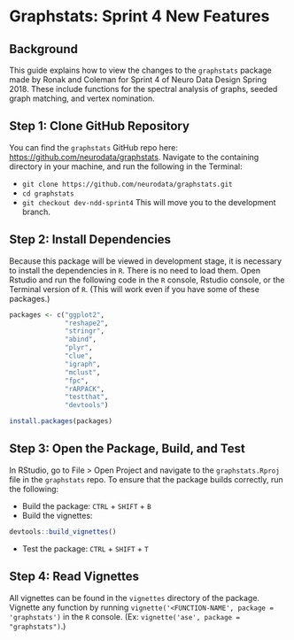 # Graphstats: Sprint 4 New Features

## Background

This guide explains how to view the changes to the `graphstats` package made by Ronak and Coleman for Sprint 4 of Neuro Data Design Spring 2018. These include functions for the spectral analysis of graphs, seeded graph matching, and vertex nomination.

## Step 1: Clone GitHub Repository

You can find the `graphstats` GitHub repo here: https://github.com/neurodata/graphstats. Navigate to the containing directory in your machine, and run the following in the Terminal:
- `git clone https://github.com/neurodata/graphstats.git`
- `cd graphstats`
- `git checkout dev-ndd-sprint4`
This will move you to the development branch.

## Step 2: Install Dependencies

Because this package will be viewed in development stage, it is necessary to install the dependencies in `R`. There is no need to load them. Open Rstudio and run the following code in the `R` console, Rstudio console, or the Terminal version of `R`. (This will work even if you have some of these packages.)

```r
packages <- c("ggplot2",
              "reshape2",
              "stringr",
              "abind",
              "plyr",
              "clue",
              "igraph",
              "mclust",
              "fpc",
              "rARPACK",
              "testthat",
              "devtools")

install.packages(packages)
```

## Step 3: Open the Package, Build, and Test

In RStudio, go to File > Open Project and navigate to the `graphstats.Rproj` file in the `graphstats` repo. To ensure that the package builds correctly, run the following:

- Build the package: `CTRL` + `SHIFT` + `B`
- Build the vignettes:
```r
devtools::build_vignettes()
```
- Test the package: `CTRL` + `SHIFT` + `T`

## Step 4: Read Vignettes

All vignettes can be found in the `vignettes` directory of the package. Vignette any function by running `vignette('<FUNCTION-NAME', package = 'graphstats')` in the `R` console. (Ex: `vignette('ase', package = "graphstats")`.)
